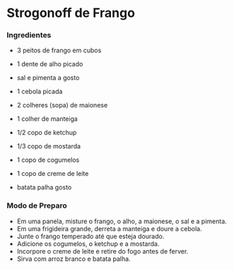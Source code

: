 # Strogonoff de Frango

###      Ingredientes

- 3 peitos de frango em cubos

- 1 dente de alho picado

- sal e pimenta a gosto

- 1 cebola picada

- 2 colheres (sopa) de maionese

- 1 colher de manteiga

- 1/2 copo de ketchup

- 1/3 copo de mostarda

- 1 copo de cogumelos

- 1 copo de creme de leite

- batata palha gosto

###      Modo de Preparo

- Em uma panela, misture o frango, o alho, a maionese, o sal e a pimenta.
- Em uma frigideira grande, derreta a manteiga e doure a cebola.
- Junte o frango temperado até que esteja dourado.
- Adicione os cogumelos, o ketchup e a mostarda.
- Incorpore o creme de leite e retire do fogo antes de ferver.
- Sirva com arroz branco e batata palha.

  